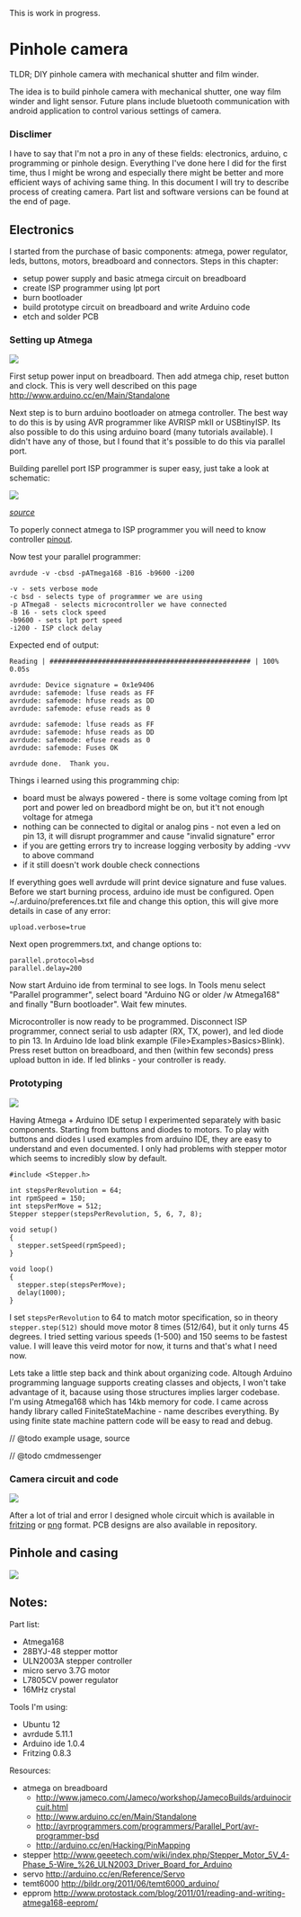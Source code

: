 This is work in progress.

# Pinhole camera

TLDR; DIY pinhole camera with mechanical shutter and film winder.

The idea is to build pinhole camera with mechanical shutter, one way film winder and light sensor. Future plans include bluetooth communication with android application to control various settings of camera.

### Disclimer

I have to say that I'm not a pro in any of these fields: electronics, arduino, c programming or pinhole design. Everything I've done here I did for the first time, thus I might be wrong and especially there might be better and more efficient ways of achiving same thing. In this document I will try to describe process of creating camera. Part list and software versions can be found at the end of page.

## Electronics

I started from the purchase of basic components: atmega, power regulator, leds, buttons, motors, breadboard and connectors. Steps in this chapter:

* setup power supply and basic atmega circuit on breadboard
* create ISP programmer using lpt port
* burn bootloader
* build prototype circuit on breadboard and write Arduino code
* etch and solder PCB

### Setting up Atmega

![](https://raw.github.com/Eyjafjallajokull/atmega-pinhole/master/docs/breadboard.jpg)

First setup power input on breadboard. Then add atmega chip, reset button and clock. This is very well described on this page http://www.arduino.cc/en/Main/Standalone

Next step is to burn arduino bootloader on atmega controller. The best way to do this is by using AVR programmer like AVRISP mkII or USBtinyISP. Its also possible to do this using arduino board (many tutorials available). I didn't have any of those, but I found that it's possible to do this via parallel port.

Building parellel port ISP programmer is super easy, just take a look at schematic:

![](https://raw.github.com/Eyjafjallajokull/atmega-pinhole/master/docs/bsd-programmer.png)

*[source](http://avrprogrammers.com/programmers/Parallel_Port/avr-programmer-bsd)*

To poperly connect atmega to ISP programmer you will need to know controller [pinout](http://arduino.cc/en/Hacking/PinMapping).

Now test your parallel programmer:

	avrdude -v -cbsd -pATmega168 -B16 -b9600 -i200

	-v - sets verbose mode
	-c bsd - selects type of programmer we are using
	-p ATmega8 - selects microcontroller we have connected
	-B 16 - sets clock speed
	-b9600 - sets lpt port speed
	-i200 - ISP clock delay

Expected end of output:

	Reading | ################################################## | 100% 0.05s

	avrdude: Device signature = 0x1e9406
	avrdude: safemode: lfuse reads as FF
	avrdude: safemode: hfuse reads as DD
	avrdude: safemode: efuse reads as 0

	avrdude: safemode: lfuse reads as FF
	avrdude: safemode: hfuse reads as DD
	avrdude: safemode: efuse reads as 0
	avrdude: safemode: Fuses OK

	avrdude done.  Thank you.

Things i learned using this programming chip: 

* board must be always powered - there is some voltage coming from lpt port and power led on breadbord might be on, but it't not enough voltage for atmega
* nothing can be connected to digital or analog pins - not even a led on pin 13, it will disrupt programmer and cause "invalid signature" error
* if you are getting errors try to increase logging verbosity by adding -vvv to above command
* if it still doesn't work double check connections

If everything goes well avrdude will print device signature and fuse values. Before we start burning process, arduino ide must be configured. Open ~/.arduino/preferences.txt file and change this option, this will give more details in case of any error:

	upload.verbose=true

Next open progremmers.txt, and change options to:

	parallel.protocol=bsd
	parallel.delay=200

Now start Arduino ide from terminal to see logs. In Tools menu select "Parallel programmer", select board "Arduino NG or older /w Atmega168" and finally "Burn bootloader". Wait few minutes. 

Microcontroller is now ready to be programmed. Disconnect ISP programmer, connect serial to usb adapter (RX, TX, power), and led diode to pin 13. In Arduino Ide load blink example (File>Examples>Basics>Blink). Press reset button on breadboard, and then (within few seconds) press upload button in ide. If led blinks - your controller is ready.

### Prototyping

![](https://raw.github.com/Eyjafjallajokull/atmega-pinhole/master/docs/source.jpg)

Having Atmega + Arduino IDE setup I experimented separately with basic components. Starting from buttons and diodes to motors. To play with buttons and diodes I used examples from arduino IDE, they are easy to understand and even documented. I only had problems with stepper motor which seems to incredibly slow by default.

```arduino
#include <Stepper.h>

int stepsPerRevolution = 64;
int rpmSpeed = 150;
int stepsPerMove = 512;
Stepper stepper(stepsPerRevolution, 5, 6, 7, 8);

void setup()
{
  stepper.setSpeed(rpmSpeed);
}

void loop()
{
  stepper.step(stepsPerMove);
  delay(1000);
}
```

I set `stepsPerRevolution` to 64 to match motor specification, so in theory `stepper.step(512)` should move motor 8 times (512/64), but it only turns 45 degrees. I tried setting various speeds (1-500) and 150 seems to be fastest value. I will leave this veird motor for now, it turns and that's what I need now.

Lets take a little step back and think about organizing code. Altough Arduino programming language supports creating classes and objects, I won't take advantage of it, bacause using those structures implies larger codebase. I'm using Atmega168 which has 14kb memory for code. I came across handy library called FiniteStateMachine - name describes everything. By using finite state machine pattern code will be easy to read and debug.

// @todo example usage, source

// @todo cmdmessenger

### Camera circuit and code

![](https://raw.github.com/Eyjafjallajokull/atmega-pinhole/master/docs/pcb.jpg)

After a lot of trial and error I designed whole circuit which is available in [fritzing](https://github.com/Eyjafjallajokull/atmega-pinhole/blob/master/design/pcb-design.fzz) or [png](https://raw.github.com/Eyjafjallajokull/atmega-pinhole/blob/master/design/pcb-design-generated/pcb-design-schematic.png) format. PCB designs are also available in repository.

## Pinhole and casing

![](https://raw.github.com/Eyjafjallajokull/atmega-pinhole/master/docs/casing.jpg)

## Notes:

Part list:

* Atmega168
* 28BYJ-48 stepper mottor
* ULN2003A stepper controller
* micro servo 3.7G motor
* L7805CV power regulator
* 16MHz crystal

Tools I'm using:

* Ubuntu 12
* avrdude 5.11.1
* Arduino ide 1.0.4
* Fritzing 0.8.3

Resources:

* atmega on breadboard
  * http://www.jameco.com/Jameco/workshop/JamecoBuilds/arduinocircuit.html
  * http://www.arduino.cc/en/Main/Standalone
  * http://avrprogrammers.com/programmers/Parallel_Port/avr-programmer-bsd
  * http://arduino.cc/en/Hacking/PinMapping
* stepper http://www.geeetech.com/wiki/index.php/Stepper_Motor_5V_4-Phase_5-Wire_%26_ULN2003_Driver_Board_for_Arduino
* servo http://arduino.cc/en/Reference/Servo
* temt6000 http://bildr.org/2011/06/temt6000_arduino/
* epprom http://www.protostack.com/blog/2011/01/reading-and-writing-atmega168-eeprom/
